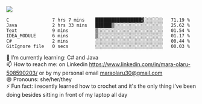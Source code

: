 

 <img align="center" src="https://github-readme-stats.vercel.app/api?username=MaraxD&theme=github_dark&show_icons=true&count_private=true"/>
 <br/>

<!--START_SECTION:waka-->

```text
C                7 hrs 7 mins    █████████████████▓░░░░░░░   71.19 %
Java             2 hrs 33 mins   ██████▒░░░░░░░░░░░░░░░░░░   25.62 %
Text             9 mins          ▒░░░░░░░░░░░░░░░░░░░░░░░░   01.54 %
IDEA_MODULE      6 mins          ▒░░░░░░░░░░░░░░░░░░░░░░░░   01.17 %
C#               2 mins          ░░░░░░░░░░░░░░░░░░░░░░░░░   00.44 %
GitIgnore file   0 secs          ░░░░░░░░░░░░░░░░░░░░░░░░░   00.03 %
```

<!--END_SECTION:waka-->
<!--[![willianrod's wakatime stats](https://github-readme-stats.vercel.app/api/wakatime?username=MaraxD)](https://github.com/anuraghazra/github-readme-stats)-->

🌱 I’m currently learning: C# and Java <br/>
📫 How to reach me: on Linkedin https://www.linkedin.com/in/mara-olaru-508590203/ or by my personal email maraolaru30@gmail.com <br/>
😄 Pronouns: she/her/they <br/>
⚡ Fun fact: i recently learned how to crochet and it's the only thing i've been doing besides sitting in front of my laptop all day <br/>
 
